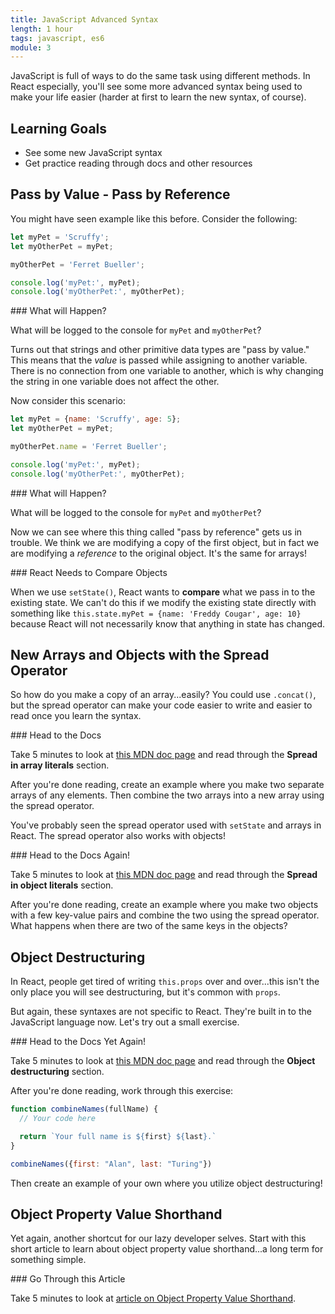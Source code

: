 ```yaml
---
title: JavaScript Advanced Syntax
length: 1 hour
tags: javascript, es6
module: 3
---
```


JavaScript is full of ways to do the same task using different methods. In React especially, you'll see some more advanced syntax being used to make your life easier (harder at first to learn the new syntax, of course).

## Learning Goals
* See some new JavaScript syntax
* Get practice reading through docs and other resources

## Pass by Value - Pass by Reference

You might have seen example like this before. Consider the following:

```js
let myPet = 'Scruffy';
let myOtherPet = myPet;

myOtherPet = 'Ferret Bueller';

console.log('myPet:', myPet);
console.log('myOtherPet:', myOtherPet);
```

<section class="call-to-action">
### What will Happen?

What will be logged to the console for `myPet` and `myOtherPet`?
</section>

Turns out that strings and other primitive data types are "pass by value." This means that the _value_ is passed while assigning to another variable. There is no connection from one variable to another, which is why changing the string in one variable does not affect the other.

Now consider this scenario:

```js
let myPet = {name: 'Scruffy', age: 5};
let myOtherPet = myPet;

myOtherPet.name = 'Ferret Bueller';

console.log('myPet:', myPet);
console.log('myOtherPet:', myOtherPet);
```

<section class="call-to-action">
### What will Happen?

What will be logged to the console for `myPet` and `myOtherPet`?
</section>

Now we can see where this thing called "pass by reference" gets us in trouble. We think we are modifying a copy of the first object, but in fact we are modifying a _reference_ to the original object. It's the same for arrays!

<section class="note">
### React Needs to Compare Objects

When we use `setState()`, React wants to **compare** what we pass in to the existing state. We can't do this if we modify the existing state directly with something like `this.state.myPet = {name: 'Freddy Cougar', age: 10}` because React will not necessarily know that anything in state has changed.
</section>

## New Arrays and Objects with the Spread Operator

So how do you make a copy of an array...easily? You could use `.concat()`, but the spread operator can make your code easier to write and easier to read once you learn the syntax.

<section class="call-to-action">
### Head to the Docs

Take 5 minutes to look at [this MDN doc page](https://developer.mozilla.org/en-US/docs/Web/JavaScript/Reference/Operators/Spread_syntax) and read through the **Spread in array literals** section.

After you're done reading, create an example where you make two separate arrays of any elements. Then combine the two arrays into a new array using the spread operator.
</section>

You've probably seen the spread operator used with `setState` and arrays in React. The spread operator also works with objects!

<section class="call-to-action">
### Head to the Docs Again!

Take 5 minutes to look at [this MDN doc page](https://developer.mozilla.org/en-US/docs/Web/JavaScript/Reference/Operators/Spread_syntax) and read through the **Spread in object literals** section.

After you're done reading, create an example where you make two objects with a few key-value pairs and combine the two using the spread operator. What happens when there are two of the same keys in the objects?
</section>

## Object Destructuring

In React, people get tired of writing `this.props` over and over...this isn't the only place you will see destructuring, but it's common with `props`.

But again, these syntaxes are not specific to React. They're built in to the JavaScript language now. Let's try out a small exercise.

<section class="call-to-action">
### Head to the Docs Yet Again!

Take 5 minutes to look at [this MDN doc page](https://developer.mozilla.org/en-US/docs/Web/JavaScript/Reference/Operators/Destructuring_assignment) and read through the **Object destructuring** section.

After you're done reading, work through this exercise:

```js
function combineNames(fullName) {
  // Your code here

  return `Your full name is ${first} ${last}.`
}

combineNames({first: "Alan", last: "Turing"})
```

Then create an example of your own where you utilize object destructuring!
</section>


## Object Property Value Shorthand

Yet again, another shortcut for our lazy developer selves. Start with this short article to learn about object property value shorthand...a long term for something simple.

<section class="call-to-action">
### Go Through this Article

Take 5 minutes to look at [article on Object Property Value Shorthand](https://alligator.io/js/object-property-shorthand-es6/).
</section>

